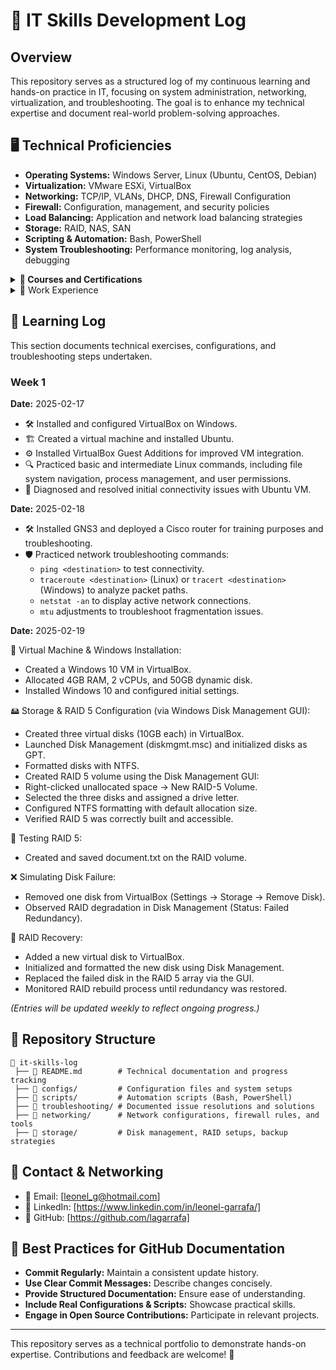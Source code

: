 # 🚀 IT Skills Development Log

## Overview
This repository serves as a structured log of my continuous learning and hands-on practice in IT, focusing on system administration, networking, virtualization, and troubleshooting. The goal is to enhance my technical expertise and document real-world problem-solving approaches.

## 🖥️ Technical Proficiencies
- **Operating Systems:** Windows Server, Linux (Ubuntu, CentOS, Debian)  
- **Virtualization:** VMware ESXi, VirtualBox  
- **Networking:** TCP/IP, VLANs, DHCP, DNS, Firewall Configuration  
- **Firewall:** Configuration, management, and security policies  
- **Load Balancing:** Application and network load balancing strategies  
- **Storage:** RAID, NAS, SAN  
- **Scripting & Automation:** Bash, PowerShell  
- **System Troubleshooting:** Performance monitoring, log analysis, debugging 

 <details>
  <summary><strong>📜 Courses and Certifications</strong></summary>

  ### 🏆 Completed  
  - **ITIL® Foundation Certificate in IT Service Management**  
    - *AXELOS Global Best Practice*  
    - Credential ID: **GR750272269LG**  

  - **ITIL® 4 Foundation**  
    - *Pink Elephant*  

  - **ONTAP 9.3 Cluster Administration**  
    - *NetApp*  
    - Credential ID: **STRSW-ILT-ONTAPADM**  
    - Class ID: **361850**  

  - **Storage System Recovery & Troubleshooting for Partners (SSRTS)**  
    - *NetApp*  
    - Class ID: **360749**  

  - **VMware vSphere: Install, Configure, Manage [V6.7]**  
    - *VMware*  
    - Class ID: **359310**  


  ### 🎯 In Progress  
  

  *(More courses and certifications will be added as I progress!)*  

</details>

<details>
  <summary>💼 Work Experience</summary>

### 🏢 IT Hardware Asset Management – NTT DATA Europe & Latam  

### 🏢 Senior Team Leader – NTT Ltd.  

### 🏢 Senior Infrastructure Analyst – NTT Ltd.  

### 🏢 Infrastructure Analyst – Accenture Technology Solutions  

### 🏢 Data Centre Operator – Lenovo  

### 🏢 Tier 2 Support & Training – Microsoft  

</details>



## 📅 Learning Log
This section documents technical exercises, configurations, and troubleshooting steps undertaken.

### Week 1
**Date:** 2025-02-17
- 🛠 Installed and configured VirtualBox on Windows.
- 🏗️ Created a virtual machine and installed Ubuntu.
- ⚙️ Installed VirtualBox Guest Additions for improved VM integration.
- 🔍 Practiced basic and intermediate Linux commands, including file system navigation, process management, and user permissions.
- 🛑 Diagnosed and resolved initial connectivity issues with Ubuntu VM.

**Date:** 2025-02-18
- 🛠 Installed GNS3 and deployed a Cisco router for training purposes and troubleshooting.
- 🛡️ Practiced network troubleshooting commands:
  - `ping <destination>` to test connectivity.
  - `traceroute <destination>` (Linux) or `tracert <destination>` (Windows) to analyze packet paths.
  - `netstat -an` to display active network connections.
  - `mtu` adjustments to troubleshoot fragmentation issues.
 
**Date:** 2025-02-19

💾 Virtual Machine & Windows Installation:

- Created a Windows 10 VM in VirtualBox.
- Allocated 4GB RAM, 2 vCPUs, and 50GB dynamic disk.
- Installed Windows 10 and configured initial settings.
  
🖴 Storage & RAID 5 Configuration (via Windows Disk Management GUI):
- Created three virtual disks (10GB each) in VirtualBox.
- Launched Disk Management (diskmgmt.msc) and initialized disks as GPT.
- Formatted disks with NTFS.
- Created RAID 5 volume using the Disk Management GUI:
- Right-clicked unallocated space → New RAID-5 Volume.
- Selected the three disks and assigned a drive letter.
- Configured NTFS formatting with default allocation size.
- Verified RAID 5 was correctly built and accessible.

📄 Testing RAID 5:
- Created and saved document.txt on the RAID volume.

❌ Simulating Disk Failure:
- Removed one disk from VirtualBox (Settings → Storage → Remove Disk).
- Observed RAID degradation in Disk Management (Status: Failed Redundancy).

🔄 RAID Recovery:
- Added a new virtual disk to VirtualBox.
- Initialized and formatted the new disk using Disk Management.
- Replaced the failed disk in the RAID 5 array via the GUI.
- Monitored RAID rebuild process until redundancy was restored.

    
_(Entries will be updated weekly to reflect ongoing progress.)_

## 📂 Repository Structure
```
📁 it-skills-log
 ├── 📄 README.md        # Technical documentation and progress tracking
 ├── 📁 configs/         # Configuration files and system setups
 ├── 📁 scripts/         # Automation scripts (Bash, PowerShell)
 ├── 📁 troubleshooting/ # Documented issue resolutions and solutions
 ├── 📁 networking/      # Network configurations, firewall rules, and tools
 ├── 📁 storage/         # Disk management, RAID setups, backup strategies
```



## 📡 Contact & Networking
- 📧 Email: [leonel_g@hotmail.com]
- 🔗 LinkedIn: [https://www.linkedin.com/in/leonel-garrafa/]
- 🐙 GitHub: [https://github.com/lagarrafa]
  

## 📌 Best Practices for GitHub Documentation
- **Commit Regularly:** Maintain a consistent update history.
- **Use Clear Commit Messages:** Describe changes concisely.
- **Provide Structured Documentation:** Ensure ease of understanding.
- **Include Real Configurations & Scripts:** Showcase practical skills.
- **Engage in Open Source Contributions:** Participate in relevant projects.

---

This repository serves as a technical portfolio to demonstrate hands-on expertise. Contributions and feedback are welcome! 🚀
